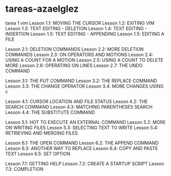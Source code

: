 # tareas-azaelglez
tarea 1 vim
Lesson 1.1: MOVING THE CURSOR
Lesson 1.2: EXITING VIM
Lesson 1.3: TEXT EDITING - DELETION
Lesson 1.4: TEXT EDITING - INSERTION
Lesson 1.5: TEXT EDITING - APPENDING
Lesson 1.5: EDITING A FILE

Lesson 2.1: DELETION COMMANDS
Lesson 2.2: MORE DELETION COMMANDS
Lesson 2.3: ON OPERATORS AND MOTIONS
Lesson 2.4: USING A COUNT FOR A MOTION
Lesson 2.5: USING A COUNT TO DELETE MORE
Lesson 2.6: OPERATING ON LINES
Lesson 2.7: THE UNDO COMMAND

Lesson 3.1: THE PUT COMMAND
Lesson 3.2: THE REPLACE COMMAND
Lesson 3.3: THE CHANGE OPERATOR
Lesson 3.4: MORE CHANGES USING c

Lesson 4.1: CURSOR LOCATION AND FILE STATUS
Lesson 4.2: THE SEARCH COMMAND
Lesson 4.3: MATCHING PARENTHESES SEARCH
Lesson 4.4: THE SUBSTITUTE COMMAND

Lesson 5.1: HOT TO EXECUTE AN EXTERNAL COMMAND
Lesson 5.2: MORE ON WRITING FILES
Lesson 5.3: SELECTING TEXT TO WRITE
Lesson 5.4: RETRIEVING AND MERGING FILES

Lesson 6.1: THE OPEN COMMAND
Lesson 6.2: THE APPEND COMMAND
Lesson 6.3: ANOTHER WAY TO REPLACE
Lesson 6.4: COPY AND PASTE TEXT
Lesson 6.5: SET OPTION 

Lesson 7.1: GETTING HELP
Lesson 7.2: CREATE A STARTUP SCRIPT
Lesson 7.3: COMPLETION
